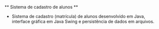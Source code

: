** Sistema de cadastro de alunos **

* Sistema de cadastro (matrícula) de alunos desenvolvido em Java, interface gráfica em Java Swing e persistência de dados em arquivos.
